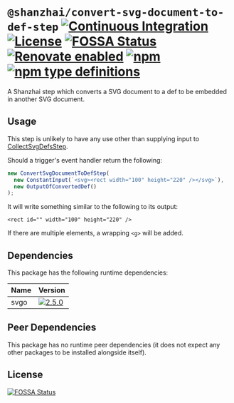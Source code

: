 # `@shanzhai/convert-svg-document-to-def-step` [![Continuous Integration](https://github.com/jameswilddev/shanzhai/workflows/Continuous%20Integration/badge.svg)](https://github.com/jameswilddev/shanzhai/actions) [![License](https://img.shields.io/github/license/jameswilddev/shanzhai.svg)](https://github.com/jameswilddev/shanzhai/blob/master/license) [![FOSSA Status](https://app.fossa.io/api/projects/git%2Bgithub.com%2Fjameswilddev%2Fshanzhai.svg?type=shield)](https://app.fossa.io/projects/git%2Bgithub.com%2Fjameswilddev%2Fshanzhai?ref=badge_shield) [![Renovate enabled](https://img.shields.io/badge/renovate-enabled-brightgreen.svg)](https://renovatebot.com/) [![npm](https://img.shields.io/npm/v/@shanzhai/convert-svg-document-to-def-step.svg)](https://www.npmjs.com/package/@shanzhai/convert-svg-document-to-def-step) [![npm type definitions](https://img.shields.io/npm/types/@shanzhai/convert-svg-document-to-def-step.svg)](https://www.npmjs.com/package/@shanzhai/convert-svg-document-to-def-step)

A Shanzhai step which converts a SVG document to a def to be embedded in another SVG document.

## Usage

This step is unlikely to have any use other than supplying input to
[CollectSvgDefsStep](https://www.npmjs.com/package/@shanzhai/collect-svg-defs-step).

Should a trigger's event handler return the following:

```typescript
new ConvertSvgDocumentToDefStep(
  new ConstantInput(`<svg><rect width="100" height="220" /></svg>`),
  new OutputOfConvertedDef()
);
```

It will write something similar to the following to its output:

`<rect id="" width="100" height="220" />`

If there are multiple elements, a wrapping `<g>` will be added.

## Dependencies

This package has the following runtime dependencies:

Name | Version                                                                              
---- | -------------------------------------------------------------------------------------
svgo | [![2.5.0](https://img.shields.io/npm/v/svgo.svg)](https://www.npmjs.com/package/svgo)

## Peer Dependencies

This package has no runtime peer dependencies (it does not expect any other packages to be installed alongside itself).

## License

[![FOSSA Status](https://app.fossa.io/api/projects/git%2Bgithub.com%2Fjameswilddev%2Fshanzhai.svg?type=large)](https://app.fossa.io/projects/git%2Bgithub.com%2Fjameswilddev%2Fshanzhai?ref=badge_large)
